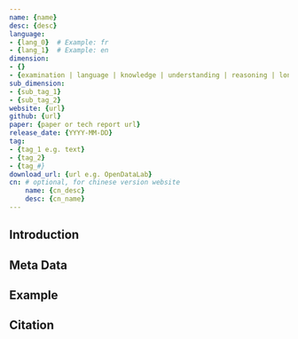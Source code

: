 ```yaml
---
name: {name}
desc: {desc}    
language:
- {lang_0}  # Example: fr
- {lang_1}  # Example: en
dimension:
- {}
- {examination | language | knowledge | understanding | reasoning | long-context | safety | code 八选一或者任意填} 
sub_dimension:
- {sub_tag_1}
- {sub_tag_2}
website: {url}
github: {url}
paper: {paper or tech report url}
release_date: {YYYY-MM-DD}
tag:
- {tag_1 e.g. text}
- {tag_2}
- {tag_#}
download_url: {url e.g. OpenDataLab}
cn: # optional, for chinese version website
    name: {cn_desc}
    desc: {cn_name}
---
```

## Introduction
## Meta Data
## Example
## Citation